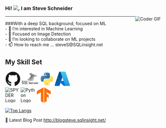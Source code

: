 ### Hi! <img src="https://raw.githubusercontent.com/MartinHeinz/MartinHeinz/master/wave.gif" width="30px">, I am Steve Schneider
<img align="right" src="https://github.com/steveSchneider2/Machine-Learning/blob/main/Figure2%20accuracyLearningCurves.png" alt="Coder GIF" height="420">
<hr/>
###With a deep SQL background, focused on ML<br />
- 👀 I’m interested in Machine Learning<br />
- 🌱 Focused on Image Detection<br />
- 💞️ I’m looking to collaborate on ML projects<br />
- 📫 How to reach me ...  steveS@SQLinsight.net<br />

## My Skill Set  
<img align="left" src="https://github.com/devicons/devicon/blob/master/icons/github/github-original.svg" alt="GitHub" width="50" height="50" />
<img align="left" src="https://github.com/devicons/devicon/blob/master/icons/microsoftsqlserver/microsoftsqlserver-plain-wordmark.svg" alt="SQL Logo" width="60" height="50" />
<img align="left" src="https://github.com/devicons/devicon/blob/master/icons/python/python-original.svg" alt="Python Logo" width="50" height="50" />
<img src="https://github.com/devicons/devicon/blob/master/icons/azure/azure-original.svg" alt="Azure Logo" width="50" height="50" />
<br/>
<img align="left" src="https://i0.wp.com/2.bp.blogspot.com/-Alklx2Guuz8/XJgQeQ6YCaI/AAAAAAAAK-U/RmQQyzY5oRI-e4qpXD1elxCyaO_RGRmHwCLcBGAs/s1600/1200px-Spyder_logo.svg.png?ssl=1" alt="SPYDER Logo" width="50" height="50" />
<img align="left" src="https://i.imgur.com/f5M1VWO.png" alt="Python Logo" width="50" height="50" />
<img src="https://github.com/devicons/devicon/blob/master/icons/tensorflow/tensorflow-original.svg" alt="TensorFlow Logo" width="50" height="50" />

[![Top Langs](https://github-readme-stats.vercel.app/api/top-langs/?username=steveschneider2&hide=html)](https://github.com/steveSchneider2/github-readme-stats)

📖 Latest Blog Post  http://blogsteve.sqlinsight.net/

<!---
steveSchneider2/steveSchneider2 is a ✨ special ✨ repository because its `README.md` (this file) appears on your GitHub profile.
You can click the Preview link to take a look at your changes.
--->
